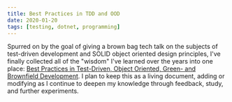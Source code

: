 ```yaml
---
title: Best Practices in TDD and OOD
date: 2020-01-20
tags: [testing, dotnet, programming]
---
```


Spurred on by the goal of giving a brown bag tech talk on the subjects of test-driven development and SOLID object oriented design principles, I've finally collected all of the "wisdom" I've learned over the years into one place: [Best Practices in Test-Driven, Object Oriented, Green- and Brownfield Development](/best-practices-tdd-oo/intro). I plan to keep this as a living document, adding or modifying as I continue to deepen my knowledge through feedback, study, and further experiments.
